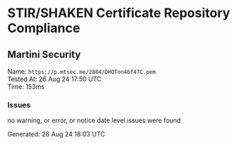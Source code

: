 # STIR/SHAKEN Certificate Repository Compliance

## Martini Security

Name: `https://p.mtsec.me/2884/DHQTon46f47C.pem`\
Tested At: 26 Aug 24 17:50 UTC\
Time: 153ms

### Issues

no warning, or error, or notice date level issues were found

Generated: 26 Aug 24 18:03 UTC